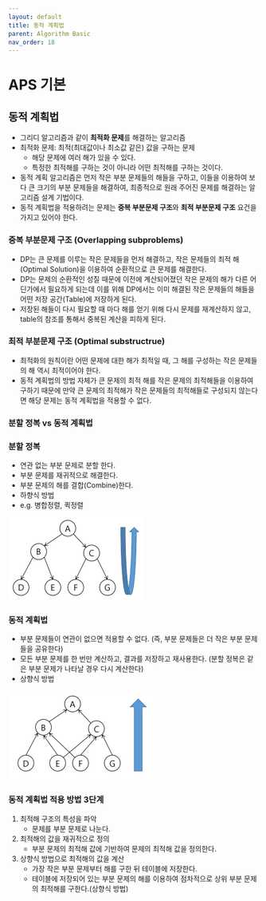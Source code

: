 ```yaml
---
layout: default
title: 동적 계획법
parent: Algorithm Basic
nav_order: 18
---
```


# APS 기본

## 동적 계획법
- 그리디 알고리즘과 같이 **최적화 문제**를 해결하는 알고리즘
- 최적화 문제: 최적(최대값이나 최소값 같은) 값을 구하는 문제
	- 해당 문제에 여러 해가 있을 수 있다.
	- 특정한 최적해를 구하는 것이 아니라 어떤 최적해를 구하는 것이다.
- 동적 계획 알고리즘은 먼저 작은 부분 문제들의 해들을 구하고, 이들을 이용하여 보다 큰 크기의 부분 문제들을 해결하여, 최종적으로 원래 주어진 문제를 해결하는 알고리즘 설계 기법이다.
- 동적 계획법을 적용하려는 문제는 **중복 부분문제 구조**와 **최적 부분문제 구조** 요건을 가지고 있어야 한다.

### 중복 부분문제 구조 (Overlapping subproblems)
- DP는 큰 문제를 이루는 작은 문제들을 먼저 해결하고, 작은 문제들의 최적 해(Optimal Solution)을 이용하여 순환적으로 큰 문제를 해결한다.
- DP는 문제의 순환적인 성질 때문에 이전에 계산되어졌던 작은 문제의 해가 다른 어딘가에서 필요하게 되는데 이를 위해 DP에서는 이미 해결된 작은 문제들의 해들을 어떤 저장 공간(Table)에 저장하게 된다.
- 저장된 해들이 다시 필요할 때 마다 해를 얻기 위해 다시 문제를 재계산하지 않고, table의 참조를 통해서 중복된 계산을 피하게 된다.

### 최적 부분문제 구조 (Optimal substructrue)
- 최적화의 원칙이란 어떤 문제에 대한 해가 최적일 때, 그 해를 구성하는 작은 문제들의 해 역시 최적이어야 한다.
- 동적 계획법의 방법 자체가 큰 문제의 최적 해를 작은 문제의 최적해들을 이용하여 구하기 때문에 만약 큰 문제의 최적해가 작은 문제들의 최적해들로 구성되지 않는다면 해당 문제는 동적 계획법을 적용할 수 없다.

### 분할 정복 vs 동적 계획법

### 분할 정복
- 연관 없는 부분 문제로 분할 한다.
- 부분 문제를 재귀적으로 해결한다.
- 부분 문제의 해를 결합(Combine)한다.
- 하향식 방법
- e.g. 병합정렬, 퀵정렬

![Alt text](images/image-17.png)

### 동적 계획법
- 부분 문제들이 연관이 없으면 적용할 수 없다. (즉, 부분 문제들은 더 작은 부분 문제들을 공유한다)
- 모든 부분 문제를 한 번만 계산하고, 결과를 저장하고 재사용한다. (분할 정복은 같은 부분 문제가 나타날 경우 다시 계산한다)
- 상향식 방법

![Alt text](images/image-16.png)

### 동적 계획법 적용 방법 3단계
1. 최적해 구조의 특성을 파악
	- 문제를 부분 문제로 나눈다.
2. 최적해의 값을 재귀적으로 정의
	- 부분 문제의 최적해 값에 기반하여 문제의 최적해 값을 정의한다.
3. 상향식 방법으로 최적해의 값을 계산
	- 가장 작은 부분 문제부터 해를 구한 뒤 테이블에 저장한다.
	- 테이블에 저장되어 있는 부분 문제의 해를 이용하여 점차적으로 상위 부분 문제의 최적해를 구한다.(상향식 방법)